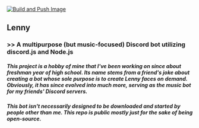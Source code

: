 [![Build and Push Image](https://github.com/jkl2k2/lenny/actions/workflows/gh_build.yml/badge.svg)](https://github.com/jkl2k2/lenny/actions/workflows/gh_build.yml)

## **Lenny**
### >> A multipurpose (but music-focused) Discord bot utilizing discord.js and Node.js
##### This project is a hobby of mine that I've been working on since about freshman year of high school. Its name stems from a friend's joke about creating a bot whose sole purpose is to create Lenny faces on demand. Obviously, it has since evolved into much more, serving as the music bot for my friends' Discord servers.

##### *This bot isn't necessarily designed to be downloaded and started by people other than me. This repo is public mostly just for the sake of being open-source.*
